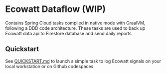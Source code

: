 # Ecowatt Dataflow (WIP)

Contains Spring Cloud tasks compiled in native mode with GraalVM, following a DDD code architecture.
These tasks are used to back up Ecowatt data api to Firestore database and send daily reports

## Quickstart

See [QUICKSTART.md](QUICKSTART.md) to launch a simple task to log Ecowatt signals on your local
workstation or on Github codespaces

